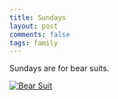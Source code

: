 ```yaml
---
title: Sundays
layout: post
comments: false
tags: family
---
```


Sundays are for bear suits.

[![Bear Suit][bear-suit]][full]

[bear-suit]: /img/bear-suit-small.jpg
[full]: /img/bear-suit.jpg
